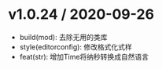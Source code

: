 
v1.0.24 / 2020-09-26
==================

* build(mod): 去除无用的类库
* style(editorconfig): 修改格式化式样
* feat(str): 增加Time将纳秒转换成自然语言
